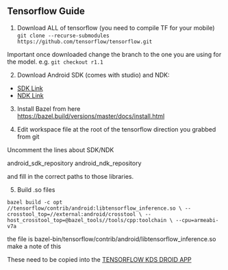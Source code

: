## Tensorflow Guide


1. Download ALL of tensorflow (you need to compile TF for your mobile)
`git clone --recurse-submodules  https://github.com/tensorflow/tensorflow.git`

Important once downloaded change the branch to the one you are using for the model.
e.g. `git checkout r1.1`

2. Download Android SDK (comes with studio) and NDK:

- [SDK Link](https://developer.android.com/studio/index.html)
- [NDK Link](https://developer.android.com/ndk/index.html)


3. Install Bazel from here https://bazel.build/versions/master/docs/install.html


4. Edit workspace file at the root of the tensorflow direction you grabbed from git

Uncomment the lines about SDK/NDK

android_sdk_repository
android_ndk_repository

and fill in the correct paths to those libraries.


5. Build .so files

`bazel build -c opt //tensorflow/contrib/android:libtensorflow_inference.so \
   --crosstool_top=//external:android/crosstool \
   --host_crosstool_top=@bazel_tools//tools/cpp:toolchain \
   --cpu=armeabi-v7a`

the file is bazel-bin/tensorflow/contrib/android/libtensorflow_inference.so make a note of this

<!-- 6. Build java file -->

These need to be copied into the [TENSORFLOW KDS DROID APP](https://github.com/robmsmt/kds2Droid)


